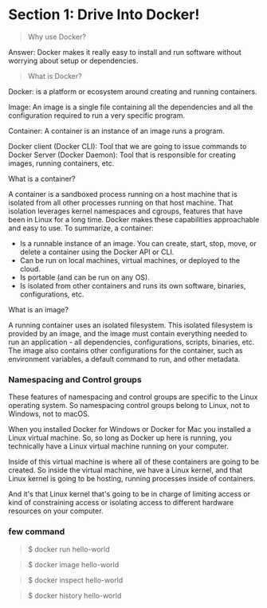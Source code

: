 # Section 1: Drive Into Docker!

> Why use Docker?

Answer: Docker makes it really easy to install and run software without worrying about setup or dependencies.

> What is Docker?

Docker: is a platform or ecosystem around creating and running containers.

Image: An image is a single file containing all the dependencies and all the configuration required to run a very specific program.

Container: A container is an instance of an image runs a program. 


Docker client (Docker CLI): Tool that we are going to issue commands to 
Docker Server (Docker Daemon): Tool that is responsible for creating images, running containers, etc.

What is a container?

A container is a sandboxed process running on a host machine that is isolated from all other processes running on that host machine. That isolation leverages kernel namespaces and cgroups, features that have been in Linux for a long time. Docker makes these capabilities approachable and easy to use. To summarize, a container:

- Is a runnable instance of an image. You can create, start, stop, move, or delete a container using the Docker API or CLI.
- Can be run on local machines, virtual machines, or deployed to the cloud.
- Is portable (and can be run on any OS).
- Is isolated from other containers and runs its own software, binaries, configurations, etc.

What is an image?

A running container uses an isolated filesystem. This isolated filesystem is provided by an image, and the image must contain everything needed to run an application - all dependencies, configurations, scripts, binaries, etc. The image also contains other configurations for the container, such as environment variables, a default command to run, and other metadata.


### Namespacing and Control groups
These features of namespacing and control groups are specific to the Linux operating system. So namespacing control groups belong to Linux, not to Windows, not to macOS.


When you installed Docker for Windows or Docker for Mac you installed a Linux virtual machine. So, so long as Docker up here is running, you technically have a Linux virtual machine running on your computer.

Inside of this virtual machine is where all of these containers are going to be created.
So inside the virtual machine, we have a Linux kernel, and that Linux kernel is going to be hosting, running processes inside of containers.

And it's that Linux kernel that's going to be in charge of limiting access or kind of constraining access or isolating access to different hardware resources on your computer.

### few command

> $ docker run hello-world 

> $ docker image hello-world

> $ docker inspect hello-world

> $ docker history hello-world

